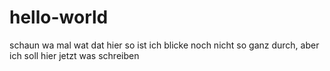 # hello-world
schaun wa mal wat dat hier so ist
ich blicke noch nicht so ganz durch, aber
ich soll hier jetzt was schreiben
